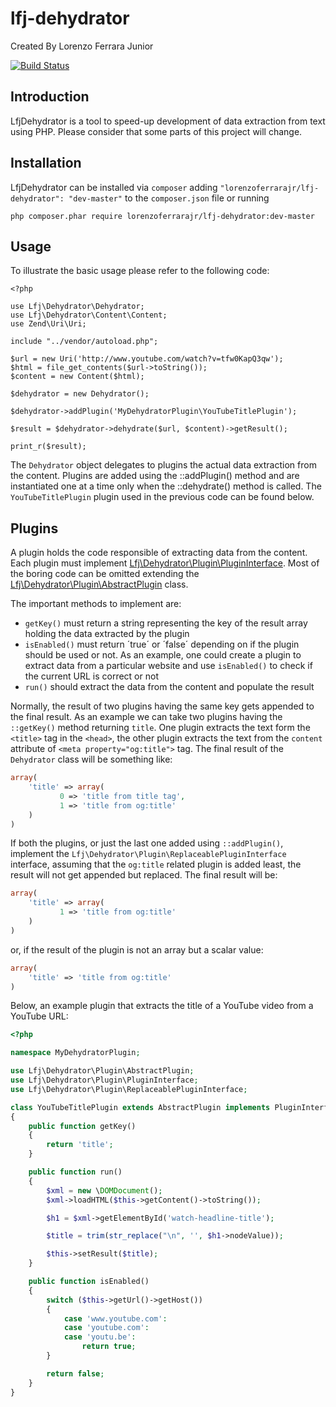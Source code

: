 lfj-dehydrator
==============
Created By Lorenzo Ferrara Junior

[![Build Status](https://travis-ci.org/lorenzoferrarajr/lfj-dehydrator.png?branch=master)](https://travis-ci.org/lorenzoferrarajr/lfj-dehydrator)

Introduction
---
LfjDehydrator is a tool to speed-up development of data extraction from text using PHP. Please consider that some parts of this project will change.

Installation
---
LfjDehydrator can be installed via `composer` adding `"lorenzoferrarajr/lfj-dehydrator": "dev-master"` to the `composer.json` file or running

    php composer.phar require lorenzoferrarajr/lfj-dehydrator:dev-master

Usage
----
To illustrate the basic usage please refer to the following code:
    
```
<?php

use Lfj\Dehydrator\Dehydrator;
use Lfj\Dehydrator\Content\Content;
use Zend\Uri\Uri;

include "../vendor/autoload.php";

$url = new Uri('http://www.youtube.com/watch?v=tfw0KapQ3qw');
$html = file_get_contents($url->toString());
$content = new Content($html);

$dehydrator = new Dehydrator();

$dehydrator->addPlugin('MyDehydratorPlugin\YouTubeTitlePlugin');

$result = $dehydrator->dehydrate($url, $content)->getResult();

print_r($result);
```

The `Dehydrator` object delegates to plugins the actual data extraction from the content. Plugins are added using the ::addPlugin() method and are instantiated one at a time only when the ::dehydrate() method is called. The `YouTubeTitlePlugin` plugin used in the previous code can be found below.

Plugins
---
A plugin holds the code responsible of extracting data from the content. Each plugin must implement [Lfj\Dehydrator\Plugin\PluginInterface](src/LfjDehydrator/Plugin/PluginInterface.php). Most of the boring code can be omitted extending the [Lfj\Dehydrator\Plugin\AbstractPlugin](src/LfjDehydrator/Plugin/AbstractPlugin.php) class.

The important methods to implement are:

  * `getKey()` must return a string representing the key of the result array holding the data extracted by the plugin
  * `isEnabled()` must return ´true´ or ´false´ depending on if the plugin should be used or not. As an example, one could create a plugin to extract data from a particular website and use `isEnabled()` to check if the current URL is correct or not
  * `run()` should extract the data from the content and populate the result

Normally, the result of two plugins having the same key gets appended to the final result. As an example we can take two plugins having the `::getKey()` method returning `title`. One plugin extracts the text form the `<title>` tag in the `<head>`, the other plugin extracts the text from the `content` attribute of `<meta property="og:title">` tag. The final result of the `Dehydrator` class will be something like:

```php
array(
    'title' => array(
           0 => 'title from title tag',
           1 => 'title from og:title'
    )
)
```

If both the plugins, or just the last one added using `::addPlugin()`, implement the `Lfj\Dehydrator\Plugin\ReplaceablePluginInterface` interface, assuming that the `og:title` related plugin is added least, the result will not get appended but replaced. The final result will be:
    
```php
array(
    'title' => array(
           1 => 'title from og:title'
    )
)
```

or, if the result of the plugin is not an array but a scalar value:

```php
array(
    'title' => 'title from og:title'
)
```


Below, an example plugin that extracts the title of a YouTube video from a YouTube URL:

```php
<?php

namespace MyDehydratorPlugin;

use Lfj\Dehydrator\Plugin\AbstractPlugin;
use Lfj\Dehydrator\Plugin\PluginInterface;
use Lfj\Dehydrator\Plugin\ReplaceablePluginInterface;

class YouTubeTitlePlugin extends AbstractPlugin implements PluginInterface, ReplaceablePluginInterface
{
    public function getKey()
    {
        return 'title';
    }

    public function run()
    {
        $xml = new \DOMDocument();
        $xml->loadHTML($this->getContent()->toString());

        $h1 = $xml->getElementById('watch-headline-title');

        $title = trim(str_replace("\n", '', $h1->nodeValue));

        $this->setResult($title);
    }

    public function isEnabled()
    {
        switch ($this->getUrl()->getHost())
        {
            case 'www.youtube.com':
            case 'youtube.com':
            case 'youtu.be':
                return true;
        }

        return false;
    }
}
```

